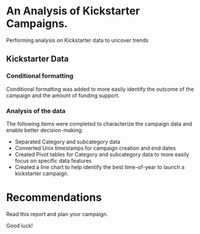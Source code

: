 # An Analysis of Kickstarter Campaigns.
Performing analysis on Kickstarter data to uncover trends

## Kickstarter Data
### Conditional formatting
Conditional formatting was added to more easily identify the outcome of the campaign and the amount of funding support.

### Analysis of the data
The following items were completed to characterize the campaign data and enable better decision-making:
* Separated Category and subcategory data
* Converted Unix timestamps for campaign creation and end dates
* Created Pivot tables for Category and subcategory data to more easily focus on specific data features
* Created a line chart to help identify the best time-of-year to launch a kickstarter campaign.


# Recommendations

Read this report and plan your campaign.

Good luck!
